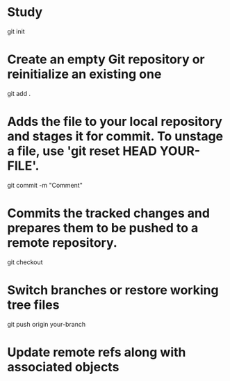 # Study

git init 
# Create an empty Git repository or reinitialize an existing one

git add .
# Adds the file to your local repository and stages it for commit. To unstage a file, use 'git reset HEAD YOUR-FILE'.

git commit -m "Comment"
# Commits the tracked changes and prepares them to be pushed to a remote repository.

git checkout 
# Switch branches or restore working tree files

git push origin <italic>your-branch</italic>
# Update remote refs along with associated objects
